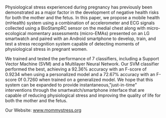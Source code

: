 Physiological stress experienced during pregnancy has previously been demonstrated as a major factor in the development of negative health risks for both the mother and the fetus. In this
paper, we propose a mobile health (mHealth) system using a combination of accelerometer and ECG signals collected using a BioStampRC sensor on the medial chest along with micro-ecological momentary assessments (micro-EMAs) presented on an LG smartwatch and paired with an Android smartphone to develop, train, and test a stress recognition system capable of detecting moments of physiological stress in pregnant women. 

We trained and tested the performance of 7 classifiers, including a Support Vector Machine (SVM) and a Multilayer Neural Network. Our SVM classifier performed the best, achieving a 92.36% accuracy with an F-score of 0.9234 when using a personalized model and a 72.67% accuracy with an F-score 0f 0.7260 when trained on a generalized model. We hope that this system can be expanded to provide instantaneous,"just-in-time" interventions through the smartwatch/smartphone interface that are capable of reducing physiological stress and improving the quality of life for both the mother and the fetus.

Our Website: www.mommystress.org
